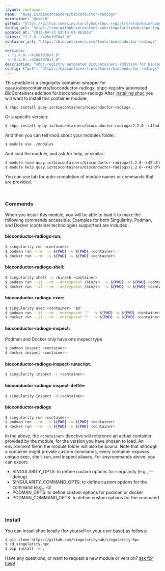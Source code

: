 ```yaml
---
layout: container
name:  "quay.io/biocontainers/bioconductor-radiogx"
maintainer: "@vsoch"
github: "https://github.com/singularityhub/shpc-registry/blob/main/quay.io/biocontainers/bioconductor-radiogx/container.yaml"
config_url: "https://raw.githubusercontent.com/singularityhub/shpc-registry/main/quay.io/biocontainers/bioconductor-radiogx/container.yaml"
updated_at: "2023-04-23 03:14:09.461852"
latest: "2.2.0--r42hdfd78af_0"
container_url: "https://biocontainers.pro/tools/bioconductor-radiogx"

versions:
 - "1.4.0--r41hdfd78af_0"
 - "2.2.0--r42hdfd78af_0"
description: "shpc-registry automated BioContainers addition for bioconductor-radiogx"
config: {"url": "https://biocontainers.pro/tools/bioconductor-radiogx", "maintainer": "@vsoch", "description": "shpc-registry automated BioContainers addition for bioconductor-radiogx", "latest": {"2.2.0--r42hdfd78af_0": "sha256:e78c8b1d3f66ceb7015977f899ad34b7e7534a93da1913d2d5faae84708ec2f0"}, "tags": {"1.4.0--r41hdfd78af_0": "sha256:acaeceeb1d430de49232c80700f89832dff4f94b9b1545bdd91c532878f9f0d7", "2.2.0--r42hdfd78af_0": "sha256:e78c8b1d3f66ceb7015977f899ad34b7e7534a93da1913d2d5faae84708ec2f0"}, "docker": "quay.io/biocontainers/bioconductor-radiogx"}
---
```


This module is a singularity container wrapper for quay.io/biocontainers/bioconductor-radiogx.
shpc-registry automated BioContainers addition for bioconductor-radiogx
After [installing shpc](#install) you will want to install this container module:


```bash
$ shpc install quay.io/biocontainers/bioconductor-radiogx
```

Or a specific version:

```bash
$ shpc install quay.io/biocontainers/bioconductor-radiogx:2.2.0--r42hdfd78af_0
```

And then you can tell lmod about your modules folder:

```bash
$ module use ./modules
```

And load the module, and ask for help, or similar.

```bash
$ module load quay.io/biocontainers/bioconductor-radiogx/2.2.0--r42hdfd78af_0
$ module help quay.io/biocontainers/bioconductor-radiogx/2.2.0--r42hdfd78af_0
```

You can use tab for auto-completion of module names or commands that are provided.

<br>

### Commands

When you install this module, you will be able to load it to make the following commands accessible.
Examples for both Singularity, Podman, and Docker (container technologies supported) are included.

#### bioconductor-radiogx-run:

```bash
$ singularity run <container>
$ podman run --rm  -v ${PWD} -w ${PWD} <container>
$ docker run --rm  -v ${PWD} -w ${PWD} <container>
```

#### bioconductor-radiogx-shell:

```bash
$ singularity shell -s /bin/sh <container>
$ podman run --it --rm --entrypoint /bin/sh  -v ${PWD} -w ${PWD} <container>
$ docker run --it --rm --entrypoint /bin/sh  -v ${PWD} -w ${PWD} <container>
```

#### bioconductor-radiogx-exec:

```bash
$ singularity exec <container> "$@"
$ podman run --it --rm --entrypoint ""  -v ${PWD} -w ${PWD} <container> "$@"
$ docker run --it --rm --entrypoint ""  -v ${PWD} -w ${PWD} <container> "$@"
```

#### bioconductor-radiogx-inspect:

Podman and Docker only have one inspect type.

```bash
$ podman inspect <container>
$ docker inspect <container>
```

#### bioconductor-radiogx-inspect-runscript:

```bash
$ singularity inspect -r <container>
```

#### bioconductor-radiogx-inspect-deffile:

```bash
$ singularity inspect -d <container>
```



#### bioconductor-radiogx

```bash
$ singularity run <container>
$ podman run --rm  -v ${PWD} -w ${PWD} <container>
$ docker run --rm  -v ${PWD} -w ${PWD} <container>
```


In the above, the `<container>` directive will reference an actual container provided
by the module, for the version you have chosen to load. An environment file in the
module folder will also be bound. Note that although a container
might provide custom commands, every container exposes unique exec, shell, run, and
inspect aliases. For anycommands above, you can export:

 - SINGULARITY_OPTS: to define custom options for singularity (e.g., --debug)
 - SINGULARITY_COMMAND_OPTS: to define custom options for the command (e.g., -b)
 - PODMAN_OPTS: to define custom options for podman or docker
 - PODMAN_COMMAND_OPTS: to define custom options for the command

<br>

### Install

You can install shpc locally (for yourself or your user base) as follows:

```bash
$ git clone https://github.com/singularityhub/singularity-hpc
$ cd singularity-hpc
$ pip install -e .
```

Have any questions, or want to request a new module or version? [ask for help!](https://github.com/singularityhub/singularity-hpc/issues)